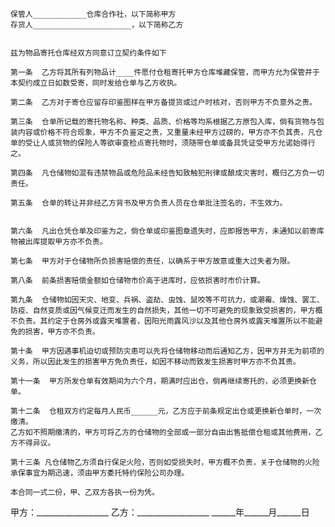 
 


    保管人____________仓库合作社，以下简称甲方
    存货人______________________，以下简称乙方


    兹为物品寄托仓库经双方同意订立契约条件如下
 
    第一条  乙方将其所有列物品计____件愿付仓租寄托甲方仓库堆藏保管，而甲方允为保管并于本契约成立日如数受寄，同时发给仓单与乙方收执。
 
    第二条  乙方对于寄仓应留存印鉴图样在甲方备提货或过户时核对，否则甲方不负意外之责。
 
    第三条  仓单所记载的寄托物名称、种类、品质、价格等均系根据乙方原包入库，倘有货物与包装内容或价格不符合现象，甲方不负鉴定之责，又重量未经甲方过磅的，甲方亦不负其责，凡仓单的受让人或货物的保险人等欲审查检点寄托物时，须随带仓单或备具凭证受甲方允诺始得行之。
 
    第四条  凡仓储物如混有违禁物品或危险品未经告知致触犯刑律或酿成灾害时，概归乙方负一切责任。
 
    第五条  仓单的转让并非经乙方背书及甲方负责人员在仓单批注签名的，不生效力。


    第六条  凡出仓凭仓单及印鉴为之，倘仓单或印鉴图章遗失时，应即报告甲方，未通知以前寄库物被出库提取甲方亦不负责。
 
    第七条  甲方对于仓储物所负损害赔偿的责任，以确系于甲方故意或重大过失者为限。
 
    第八条  前条损害赔偿金额如仓储物市价高于进库时，应依损害时市价计算。
 
    第九条  仓储物如因天灾、地变、兵祸、盗劫、虫蚀、鼠咬等不可抗力，或潮霉、燥蚀、罢工、防疫、自然变质或因气候变迁而发生的自然损失，其他一切不可避免的现象致受损害的，甲方概不负责。其约定于仓房外或露天堆置者，因阳光雨露风沙以及其他仓房外或露天堆置所以不能避免的损害，甲方亦不负责。
 
    第十条  甲方因遇事机迫切或预防灾患可以先将仓储物移动而后通知乙方，因甲方并无为前项的义务，所以因此发生的损害甲方免负责任，如因不移动而致发生损害时甲方亦不负其责。
 
    第十一条  甲方所发仓单有效期间为六个月，期满时应出仓，倘再继续寄托的，必须更换新仓单。
 
    第十二条  仓租双方约定每月人民币______元，乙方应于前条规定出仓或更换新仓单时，一次缴清。     
    乙方如不照期缴清的，甲方可将乙方的仓储物的全部或一部分自由出售抵偿仓租或其他费用，乙方不得异议。
     
    第十三条 凡仓储物乙方须自行保足火险，否则如受损失时，甲方概不负责，关于仓储物的火险承保事宜为期迅速，须由甲方委托特约保险公司办理。
     
    本合同一式二份，甲、乙双方各执一份为凭。


 


甲方：__________________
乙方：__________________ 
______年______月______日
 


 

 
 
 
 
 
  


  
 

  


  


  
 
 
 
 

